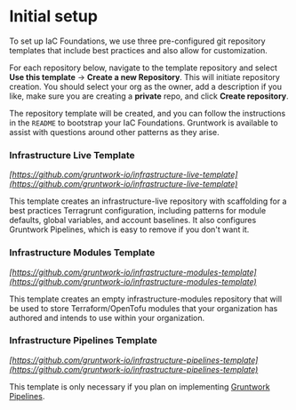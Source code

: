 # Initial setup

To set up IaC Foundations, we use three pre-configured git repository templates that include best practices and also allow for customization.

For each repository below, navigate to the template repository and select **Use this template** -> **Create a new Repository**. This will initiate repository creation. You should select your org as the owner, add a description if you like, make sure you are creating a **private** repo, and click **Create repository**.

The repository template will be created, and you can follow the instructions in the `README` to bootstrap your IaC Foundations. Gruntwork is available to assist with questions around other patterns as they arise.

### Infrastructure Live Template

_[https://github.com/gruntwork-io/infrastructure-live-template](https://github.com/gruntwork-io/infrastructure-live-template)_

This template creates an infrastructure-live repository with scaffolding for a best practices Terragrunt configuration, including patterns for module defaults, global variables, and account baselines. It also configures Gruntwork Pipelines, which is easy to remove if you don't want it.

### Infrastructure Modules Template

_[https://github.com/gruntwork-io/infrastructure-modules-template](https://github.com/gruntwork-io/infrastructure-modules-template)_

This template creates an empty infrastructure-modules repository that will be used to store Terraform/OpenTofu modules that your organization has authored and intends to use within your organization.

### Infrastructure Pipelines Template

_[https://github.com/gruntwork-io/infrastructure-pipelines-template](https://github.com/gruntwork-io/infrastructure-pipelines-template)_

This template is only necessary if you plan on implementing [Gruntwork Pipelines](../pipelines).


